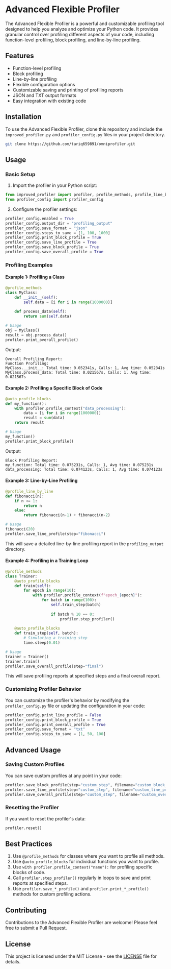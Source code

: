 # Advanced Flexible Profiler

The Advanced Flexible Profiler is a powerful and customizable profiling tool designed to help you analyze and optimize your Python code. It provides granular control over profiling different aspects of your code, including function-level profiling, block profiling, and line-by-line profiling.

## Features

- Function-level profiling
- Block profiling
- Line-by-line profiling
- Flexible configuration options
- Customizable saving and printing of profiling reports
- JSON and TXT output formats
- Easy integration with existing code

## Installation

To use the Advanced Flexible Profiler, clone this repository and include the `improved_profiler.py` and `profiler_config.py` files in your project directory.

```bash
git clone https://github.com/tariq659891/omniprofiler.git
```

## Usage

### Basic Setup

1. Import the profiler in your Python script:

```python
from improved_profiler import profiler, profile_methods, profile_line_by_line, auto_profile_blocks
from profiler_config import profiler_config
```

2. Configure the profiler settings:

```python
profiler_config.enabled = True
profiler_config.output_dir = "profiling_output"
profiler_config.save_format = "json"
profiler_config.steps_to_save = [1, 100, 1000]
profiler_config.print_block_profile = True
profiler_config.save_line_profile = True
profiler_config.save_block_profile = True
profiler_config.save_overall_profile = True
```

### Profiling Examples

#### Example 1: Profiling a Class

```python
@profile_methods
class MyClass:
    def __init__(self):
        self.data = [i for i in range(1000000)]
    
    def process_data(self):
        return sum(self.data)

# Usage
obj = MyClass()
result = obj.process_data()
profiler.print_overall_profile()
```

Output:
```
Overall Profiling Report:
Function Profiling:
MyClass.__init__: Total time: 0.052341s, Calls: 1, Avg time: 0.052341s
MyClass.process_data: Total time: 0.021567s, Calls: 1, Avg time: 0.021567s
```

#### Example 2: Profiling a Specific Block of Code

```python
@auto_profile_blocks
def my_function():
    with profiler.profile_context("data_processing"):
        data = [i for i in range(1000000)]
        result = sum(data)
    return result

# Usage
my_function()
profiler.print_block_profile()
```

Output:
```
Block Profiling Report:
my_function: Total time: 0.075231s, Calls: 1, Avg time: 0.075231s
data_processing: Total time: 0.074123s, Calls: 1, Avg time: 0.074123s
```

#### Example 3: Line-by-Line Profiling

```python
@profile_line_by_line
def fibonacci(n):
    if n <= 1:
        return n
    else:
        return fibonacci(n-1) + fibonacci(n-2)

# Usage
fibonacci(20)
profiler.save_line_profile(step="fibonacci")
```

This will save a detailed line-by-line profiling report in the `profiling_output` directory.

#### Example 4: Profiling in a Training Loop

```python
@profile_methods
class Trainer:
    @auto_profile_blocks
    def train(self):
        for epoch in range(10):
            with profiler.profile_context(f"epoch_{epoch}"):
                for batch in range(100):
                    self.train_step(batch)
                    
                    if batch % 10 == 0:
                        profiler.step_profiler()
    
    @auto_profile_blocks
    def train_step(self, batch):
        # Simulating a training step
        time.sleep(0.01)

# Usage
trainer = Trainer()
trainer.train()
profiler.save_overall_profile(step="final")
```

This will save profiling reports at specified steps and a final overall report.

### Customizing Profiler Behavior

You can customize the profiler's behavior by modifying the `profiler_config.py` file or updating the configuration in your code:

```python
profiler_config.print_line_profile = False
profiler_config.print_block_profile = True
profiler_config.print_overall_profile = True
profiler_config.save_format = "txt"
profiler_config.steps_to_save = [1, 50, 100]
```

## Advanced Usage

### Saving Custom Profiles

You can save custom profiles at any point in your code:

```python
profiler.save_block_profile(step="custom_step", filename="custom_block_profile.json")
profiler.save_line_profile(step="custom_step", filename="custom_line_profile.txt")
profiler.save_overall_profile(step="custom_step", filename="custom_overall_profile.json")
```

### Resetting the Profiler

If you want to reset the profiler's data:

```python
profiler.reset()
```

## Best Practices

1. Use `@profile_methods` for classes where you want to profile all methods.
2. Use `@auto_profile_blocks` for individual functions you want to profile.
3. Use `with profiler.profile_context("name"):` for profiling specific blocks of code.
4. Call `profiler.step_profiler()` regularly in loops to save and print reports at specified steps.
5. Use `profiler.save_*_profile()` and `profiler.print_*_profile()` methods for custom profiling actions.

## Contributing

Contributions to the Advanced Flexible Profiler are welcome! Please feel free to submit a Pull Request.

## License

This project is licensed under the MIT License - see the [LICENSE](LICENSE) file for details.
